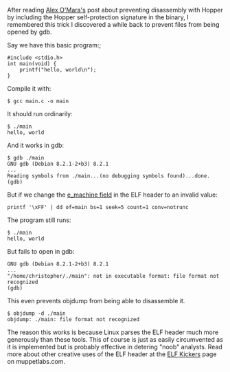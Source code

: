 After reading [Alex O'Mara's](https://alexomara.com/blog/a-silly-anti-disassembly-trick/) post about preventing disassembly with Hopper by including the Hopper self-protection signature in the binary, I remembered this trick I discovered a while back to prevent files from being opened by gdb.

Say we have this basic program:;

    #include <stdio.h>
    int main(void) {
        printf("hello, world\n");
    }

Compile it with:

    $ gcc main.c -o main

It should run ordinarily:

    $ ./main 
    hello, world

And it works in gdb:

    $ gdb ./main 
    GNU gdb (Debian 8.2.1-2+b3) 8.2.1
    ...
    Reading symbols from ./main...(no debugging symbols found)...done.
    (gdb) 

But if we change the [e_machine field](https://refspecs.linuxfoundation.org/elf/gabi4+/ch4.eheader.html) in the ELF header to an invalid value:

    printf '\xFF' | dd of=main bs=1 seek=5 count=1 conv=notrunc

The program still runs:

    $ ./main 
    hello, world

But fails to open in gdb:

    GNU gdb (Debian 8.2.1-2+b3) 8.2.1
    ...
    "/home/christopher/./main": not in executable format: file format not recognized
    (gdb) 

This even prevents objdump from being able to disassemble it.

    $ objdump -d ./main
    objdump: ./main: file format not recognized

The reason this works is because Linux parses the ELF header much more generously than these tools.  This of course is just as easily circumvented as it is implemented but is probably effective in detering "noob" analysts.  Read more about other creative uses of the ELF header at the [ELF Kickers](https://www.muppetlabs.com/~breadbox/software/elfkickers.html) page on muppetlabs.com.
